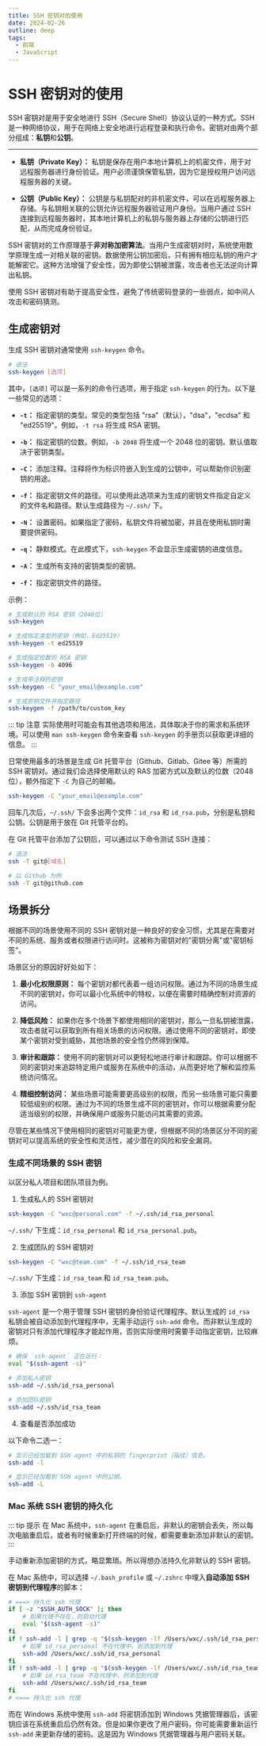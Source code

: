 ```yaml
---
title: SSH 密钥对的使用
date: 2024-02-26
outline: deep
tags:
  - 前端
  - JavaScript
---
```


# SSH 密钥对的使用

SSH 密钥对是用于安全地进行 SSH（Secure Shell）协议认证的一种方式。SSH 是一种网络协议，用于在网络上安全地进行远程登录和执行命令。密钥对由两个部分组成：**私钥**和**公钥**。

---

- **私钥（Private Key）：** 私钥是保存在用户本地计算机上的机密文件，用于对远程服务器进行身份验证。用户必须谨慎保管私钥，因为它是授权用户访问远程服务器的关键。

- **公钥（Public Key）：** 公钥是与私钥配对的非机密文件，可以在远程服务器上存储。与私钥相关联的公钥允许远程服务器验证用户身份。当用户通过 SSH 连接到远程服务器时，其本地计算机上的私钥与服务器上存储的公钥进行匹配，从而完成身份验证。

SSH 密钥对的工作原理基于**非对称加密算法**。当用户生成密钥对时，系统使用数学原理生成一对相关联的密钥。数据使用公钥加密后，只有拥有相应私钥的用户才能解密它。这种方法增强了安全性，因为即使公钥被泄露，攻击者也无法逆向计算出私钥。

使用 SSH 密钥对有助于提高安全性，避免了传统密码登录的一些弱点，如中间人攻击和密码猜测。

## 生成密钥对

生成 SSH 密钥对通常使用 `ssh-keygen` 命令。

```bash
# 语法
ssh-keygen [选项]
```

其中，`[选项]` 可以是一系列的命令行选项，用于指定 `ssh-keygen` 的行为。以下是一些常见的选项：

- **`-t`：** 指定密钥的类型。常见的类型包括 "rsa"（默认），"dsa"，"ecdsa" 和 "ed25519"。例如，`-t rsa` 将生成 RSA 密钥。

- **`-b`：** 指定密钥的位数。例如，`-b 2048` 将生成一个 2048 位的密钥。默认值取决于密钥类型。

- **`-C`：** 添加注释。注释将作为标识符嵌入到生成的公钥中，可以帮助你识别密钥的用途。

- **`-f`：** 指定密钥文件的路径。可以使用此选项来为生成的密钥文件指定自定义的文件名和路径。默认生成路径为 `~/.ssh/` 下。

- **`-N`：** 设置密码。如果指定了密码，私钥文件将被加密，并且在使用私钥时需要提供密码。

- **`-q`：** 静默模式。在此模式下，`ssh-keygen` 不会显示生成密钥的进度信息。

- **`-A`：** 生成所有支持的密钥类型的密钥。

- **`-f`：** 指定密钥文件的路径。

示例：

```bash
# 生成默认的 RSA 密钥（2048位）
ssh-keygen

# 生成指定类型的密钥（例如，Ed25519）
ssh-keygen -t ed25519

# 生成指定位数的 RSA 密钥
ssh-keygen -b 4096

# 生成带注释的密钥
ssh-keygen -C "your_email@example.com"

# 生成密钥文件并指定路径
ssh-keygen -f /path/to/custom_key
```

::: tip 注意
实际使用时可能会有其他选项和用法，具体取决于你的需求和系统环境。可以使用 `man ssh-keygen` 命令来查看 `ssh-keygen` 的手册页以获取更详细的信息。
:::

日常使用最多的场景是生成 Git 托管平台（Github、Gitlab、Gitee 等）所需的 SSH 密钥对。通过我们会选择使用默认的 RAS 加密方式以及默认的位数（2048 位），额外指定下 `-C` 为自己的邮箱。

```bash
ssh-keygen -C "your_email@example.com"
```

回车几次后，`~/.ssh/` 下会多出两个文件：`id_rsa` 和 `id_rsa.pub`，分别是私钥和公钥。公钥是用于放在 Git 托管平台的。

在 Git 托管平台添加了公钥后，可以通过以下命令测试 SSH 连接：

```bash
# 语法
ssh -T git@[域名]

# 以 Github 为例
ssh -T git@github.com
```

## 场景拆分

根据不同的场景使用不同的 SSH 密钥对是一种良好的安全习惯，尤其是在需要对不同的系统、服务或者权限进行访问时。这被称为密钥对的"密钥分离"或"密钥标签"。

场景区分的原因好好处如下：

1. **最小化权限原则：** 每个密钥对都代表着一组访问权限。通过为不同的场景生成不同的密钥对，你可以最小化系统中的特权，以便在需要时精确控制对资源的访问。

2. **降低风险：** 如果你在多个场景下都使用相同的密钥对，那么一旦私钥被泄露，攻击者就可以获取到所有相关场景的访问权限。通过使用不同的密钥对，即使某个密钥对受到威胁，其他场景的安全性仍然得到保障。

3. **审计和跟踪：** 使用不同的密钥对可以更轻松地进行审计和跟踪。你可以根据不同的密钥对来追踪特定用户或服务在系统中的活动，从而更好地了解和监控系统访问情况。

4. **精细控制访问：** 某些场景可能需要更高级别的权限，而另一些场景可能只需要较低级别的权限。通过为不同的场景生成不同的密钥对，你可以根据需要分配适当级别的权限，并确保用户或服务只能访问其需要的资源。

尽管在某些情况下使用相同的密钥对可能更方便，但根据不同的场景区分不同的密钥对可以提高系统的安全性和灵活性，减少潜在的风险和安全漏洞。

### 生成不同场景的 SSH 密钥

以区分私人项目和团队项目为例。

1. 生成私人的 SSH 密钥对

```bash
ssh-keygen -C "wxc@personal.com" -f ~/.ssh/id_rsa_personal
```

`~/.ssh/` 下生成：`id_rsa_personal` 和 `id_rsa_personal.pub`。

2. 生成团队的 SSH 密钥对

```bash
ssh-keygen -C "wxc@team.com" -f ~/.ssh/id_rsa_team
```

`~/.ssh/` 下生成：`id_rsa_team` 和 `id_rsa_team.pub`。

3. 添加 SSH 密钥到 `ssh-agent`

`ssh-agent` 是一个用于管理 SSH 密钥的身份验证代理程序。默认生成的 `id_rsa` 私钥会被自动添加到代理程序中，无需手动运行 `ssh-add` 命令。而非默认生成的密钥对只有添加代理程序才能起作用，否则实际使用时需要手动指定密钥，比较麻烦。

```bash
# 确保 `ssh-agent` 正在运行：
eval "$(ssh-agent -s)"

# 添加私人密钥
ssh-add ~/.ssh/id_rsa_personal

# 添加团队密钥
ssh-add ~/.ssh/id_rsa_team
```

4. 查看是否添加成功

以下命令二选一：

```bash
# 显示已经加载到 SSH agent 中的私钥的 fingerprint（指纹）信息。
ssh-add -l

# 显示已经加载到 SSH agent 中的公钥。
ssh-add -L
```

### Mac 系统 SSH 密钥的持久化

::: tip 提示
在 Mac 系统中，`ssh-agent` 在重启后，非默认的密钥会丢失，所以每次电脑重启后，或者有时候重新打开终端的时候，都需要重新添加非默认的密钥。
:::

手动重新添加密钥的方式，略显繁琐。所以得想办法持久化非默认的 SSH 密钥。

在 Mac 系统中，可以选择 `~/.bash_profile` 或 `~/.zshrc` 中埋入**自动添加 SSH 密钥到代理程序**的脚本：

```bash
# ===> 持久化 ssh 代理
if [ -z "$SSH_AUTH_SOCK" ]; then
    # 如果代理不存在，则启动代理
    eval "$(ssh-agent -s)"
fi
if ! ssh-add -l | grep -q "$(ssh-keygen -lf /Users/wxc/.ssh/id_rsa_personal | awk '{print $2}')"; then
    # 如果 id_rsa_personal 不在代理中，则添加到代理
    ssh-add /Users/wxc/.ssh/id_rsa_personal
fi
if ! ssh-add -l | grep -q "$(ssh-keygen -lf /Users/wxc/.ssh/id_rsa_team | awk '{print $2}')"; then
    # 如果 id_rsa_team 不在代理中，则添加到代理
    ssh-add /Users/wxc/.ssh/id_rsa_team
fi
# <=== 持久化 ssh 代理
```

而在 Windows 系统中使用 `ssh-add` 将密钥添加到 Windows 凭据管理器后，该密钥应该在系统重启后仍然有效。但是如果你更改了用户密码，你可能需要重新运行 `ssh-add` 来更新存储的密码。这是因为 Windows 凭据管理器与用户密码关联。
